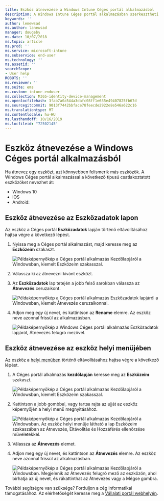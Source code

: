 ```yaml
---
title: Eszköz átnevezése a Windows Intune Céges portál alkalmazásból
description: A Windows Intune Céges portál alkalmazásban szerkesztheti és átnevezheti Windows 10-, Android-, iOS- és Microsoft HoloLens-eszközeit
keywords: ''
author: lenewsad
ms.author: lanewsad
manager: dougeby
ms.date: 10/07/2018
ms.topic: article
ms.prod: ''
ms.service: microsoft-intune
ms.subservice: end-user
ms.technology: ''
ms.assetid: ''
searchScope:
- User help
ROBOTS: ''
ms.reviewer: ''
ms.suite: ems
ms.custom: intune-enduser
ms.collection: M365-identity-device-management
ms.openlocfilehash: 3fab7a0a544a3dafc08ff1e635e49407825fb67d
ms.sourcegitcommit: 9013f7442bbface78feecde2922e8e546a622c16
ms.translationtype: MT
ms.contentlocale: hu-HU
ms.lasthandoff: 10/16/2019
ms.locfileid: "72502145"
---
```

# <a name="rename-device-from-the-company-portal-app-for-windows"></a>Eszköz átnevezése a Windows Céges portál alkalmazásból
Ha átnevez egy eszközt, azt könnyebben felismerik más eszközök. A Windows Céges portál alkalmazással a következő típusú csatlakoztatott eszközöket nevezhet át:  
* Windows 10
* iOS
* Android:  

## <a name="rename-device-from-device-details-page"></a>Eszköz átnevezése az **Eszközadatok** lapon  
Az eszköz a Céges portál **Eszközadatok** lapján történő eltávolításához hajtsa végre a következő lépést. 

1. Nyissa meg a Céges portál alkalmazást, majd keresse meg az **Eszközeim** szakaszt.  

    ![Példaképernyőkép a Céges portál alkalmazás Kezdőlapjáról a Windowsban, kiemelt Eszközeim szakasszal.](./media/1809_CheckAccess_Context_Select_Device.png)  
2. Válassza ki az átnevezni kívánt eszközt.
3. Az **Eszközadatok** lap tetején a jobb felső sarokban válassza az **Átnevezés** ceruzaikont.  

     ![Példaképernyőkép a Céges portál alkalmazás Eszközadatok lapjáról a Windowsban, kiemelt Átnevezés ceruzaikonnal.](./media/1809_Rename_CPapp_Windows_icon.png) 
4. Adjon meg egy új nevet, és kattintson az **Rename** elemre. Az eszköz neve azonnal frissül az alkalmazásban.  

     ![Példaképernyőkép a Windows Céges portál alkalmazás Eszközadatok lapjáról, Átnevezés felugró mezővel.](./media/1808_RenameApp_Popup.png)  

## <a name="rename-device-from-device-context-menu"></a>Eszköz átnevezése az eszköz helyi menüjében  
Az eszköz a [helyi menüben](https://docs.microsoft.com//windows/uwp/design/controls-and-patterns/menus) történő eltávolításához hajtsa végre a következő lépést.  

1. A Céges portál alkalmazás **kezdőlapján** keresse meg az **Eszközeim** szakaszt.

    ![Példaképernyőkép a Céges portál alkalmazás Kezdőlapjáról a Windowsban, kiemelt Eszközeim szakasszal.](./media/1809_CheckAccess_Context_Select_Device.png)  
2. Kattintson a jobb gombbal, vagy tartsa rajta az ujját az eszköz képernyőjén a helyi menü megnyitásához.  

    ![Példaképernyőkép a Céges portál alkalmazás Kezdőlapjáról a Windowsban. Az eszköz helyi menüje látható a lap **Eszközeim** szakaszában az Átnevezés, Eltávolítás és Hozzáférés ellenőrzése műveletekkel.](./media/1809_DeviceContextMenu_Windows_CP.png)    
3. Válassza az **Átnevezés** elemet.  
4. Adjon meg egy új nevet, és kattintson az **Átnevezés** elemre. Az eszköz neve azonnal frissül az alkalmazásban.  

     ![Példaképernyőkép a Céges portál alkalmazás Kezdőlapjáról a Windowsban. Megjelenik az Átnevezés felugró mező az eszközön, ahol bírhatja az új nevet, és rákattinthat az Átnevezés vagy a Mégse gombra.](./media/1808_RenameApp_Popup.png)  

További segítségre van szüksége? Forduljon a cég informatikai támogatásához. Az elérhetőségét keresse meg a [Vállalati portál webhelyén](https://go.microsoft.com/fwlink/?linkid=2010980).


